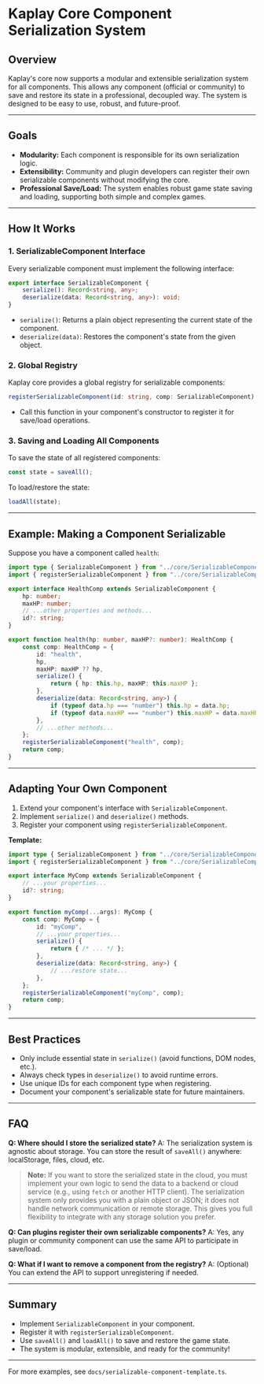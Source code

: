 # Kaplay Core Component Serialization System

## Overview
Kaplay's core now supports a modular and extensible serialization system for all components. This allows any component (official or community) to save and restore its state in a professional, decoupled way. The system is designed to be easy to use, robust, and future-proof.

---

## Goals
- **Modularity:** Each component is responsible for its own serialization logic.
- **Extensibility:** Community and plugin developers can register their own serializable components without modifying the core.
- **Professional Save/Load:** The system enables robust game state saving and loading, supporting both simple and complex games.

---

## How It Works

### 1. SerializableComponent Interface
Every serializable component must implement the following interface:

```typescript
export interface SerializableComponent {
    serialize(): Record<string, any>;
    deserialize(data: Record<string, any>): void;
}
```
- `serialize()`: Returns a plain object representing the current state of the component.
- `deserialize(data)`: Restores the component's state from the given object.

### 2. Global Registry
Kaplay core provides a global registry for serializable components:

```typescript
registerSerializableComponent(id: string, comp: SerializableComponent): void
```
- Call this function in your component's constructor to register it for save/load operations.

### 3. Saving and Loading All Components
To save the state of all registered components:

```typescript
const state = saveAll();
```

To load/restore the state:

```typescript
loadAll(state);
```

---

## Example: Making a Component Serializable

Suppose you have a component called `health`:

```typescript
import type { SerializableComponent } from "../core/SerializableComponent.js";
import { registerSerializableComponent } from "../core/SerializableComponent.js";

export interface HealthComp extends SerializableComponent {
    hp: number;
    maxHP: number;
    // ...other properties and methods...
    id?: string;
}

export function health(hp: number, maxHP?: number): HealthComp {
    const comp: HealthComp = {
        id: "health",
        hp,
        maxHP: maxHP ?? hp,
        serialize() {
            return { hp: this.hp, maxHP: this.maxHP };
        },
        deserialize(data: Record<string, any>) {
            if (typeof data.hp === "number") this.hp = data.hp;
            if (typeof data.maxHP === "number") this.maxHP = data.maxHP;
        },
        // ...other methods...
    };
    registerSerializableComponent("health", comp);
    return comp;
}
```

---

## Adapting Your Own Component
1. Extend your component's interface with `SerializableComponent`.
2. Implement `serialize()` and `deserialize()` methods.
3. Register your component using `registerSerializableComponent`.

**Template:**
```typescript
import type { SerializableComponent } from "../core/SerializableComponent.js";
import { registerSerializableComponent } from "../core/SerializableComponent.js";

export interface MyComp extends SerializableComponent {
    // ...your properties...
    id?: string;
}

export function myComp(...args): MyComp {
    const comp: MyComp = {
        id: "myComp",
        // ...your properties...
        serialize() {
            return { /* ... */ };
        },
        deserialize(data: Record<string, any>) {
            // ...restore state...
        },
    };
    registerSerializableComponent("myComp", comp);
    return comp;
}
```

---

## Best Practices
- Only include essential state in `serialize()` (avoid functions, DOM nodes, etc.).
- Always check types in `deserialize()` to avoid runtime errors.
- Use unique IDs for each component type when registering.
- Document your component's serializable state for future maintainers.

---

## FAQ

**Q: Where should I store the serialized state?**
A: The serialization system is agnostic about storage. You can store the result of `saveAll()` anywhere: localStorage, files, cloud, etc.

> **Note:** If you want to store the serialized state in the cloud, you must implement your own logic to send the data to a backend or cloud service (e.g., using `fetch` or another HTTP client). The serialization system only provides you with a plain object or JSON; it does not handle network communication or remote storage. This gives you full flexibility to integrate with any storage solution you prefer.


**Q: Can plugins register their own serializable components?**
A: Yes, any plugin or community component can use the same API to participate in save/load.

**Q: What if I want to remove a component from the registry?**
A: (Optional) You can extend the API to support unregistering if needed.

---

## Summary
- Implement `SerializableComponent` in your component.
- Register it with `registerSerializableComponent`.
- Use `saveAll()` and `loadAll()` to save and restore the game state.
- The system is modular, extensible, and ready for the community!

---

For more examples, see `docs/serializable-component-template.ts`.
